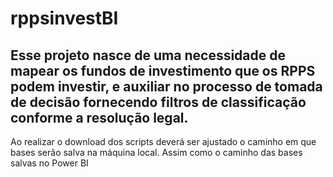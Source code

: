 # rppsinvestBI

Esse projeto nasce de uma necessidade de mapear os fundos de investimento que os RPPS podem investir, e auxiliar no processo de tomada de decisão fornecendo filtros de classificação conforme a resolução legal.
---
Ao realizar o download dos scripts deverá ser ajustado o caminho em que bases serão salva na máquina local. Assim como o caminho das bases salvas no Power BI
